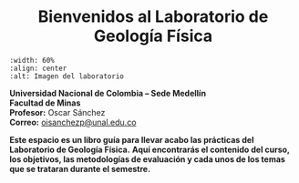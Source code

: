 <h1 style="text-align:center;">Bienvenidos al Laboratorio de Geología Física</h1>



```{image} images/laboratorio.png
:width: 60%
:align: center
:alt: Imagen del laboratorio
```

**Universidad Nacional de Colombia – Sede Medellín**  
**Facultad de Minas**  
**Profesor:** Oscar Sánchez  
**Correo:** oisanchezp@unal.edu.co




**Este espacio es un libro guía para llevar acabo las prácticas del Laboratorio de Geología Física.**
**Aquí encontrarás el contenido del curso, los objetivos, las metodologías de evaluación y cada unos de los temas que se trataran durante el semestre.**
